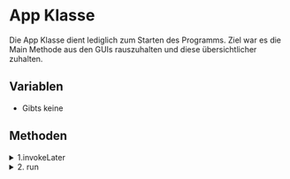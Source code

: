 # App Klasse

Die App Klasse dient lediglich zum Starten des Programms.
Ziel war es die Main Methode aus den GUIs rauszuhalten und diese übersichtlicher zuhalten.

## Variablen

- Gibts keine

##  Methoden

<details>
<summary> 1.invokeLater </summary>

- Dient dazu der run() einen eigenen Thread zu geben und diese Aufzurufen

</details>
<details>
<summary> 2. run </summary>

- Erstell ein Objekt des ersten GUIs und lässt dieses erscheinen
- Im Falle einer Exception wird diese abgefangen und eine Ausgabe mit entsprechenden Verweis getätigt

</details>